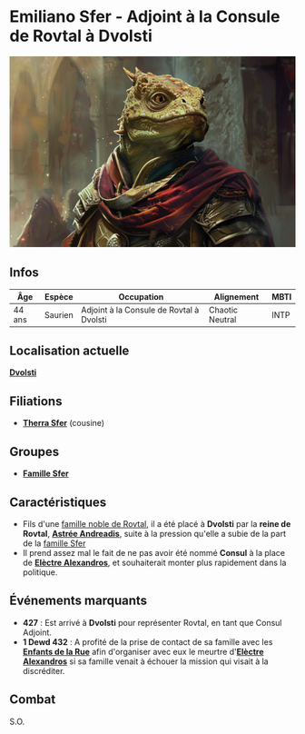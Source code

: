 # Emiliano Sfer - Adjoint à la Consule de Rovtal à Dvolsti
![Emiliano Sfer](../../../_images/emiliano.png)

## Infos 

| Âge | Espèce | Occupation | Alignement | MBTI |
| --- | ------ | ---------- | ---------- | ---- |
| 44 ans | Saurien | Adjoint à la Consule de Rovtal à Dvolsti | Chaotic Neutral | INTP |

## Localisation actuelle
[**Dvolsti**](../../VILLES/Dvolsti.md)

## Filiations
* [**Therra Sfer**](../BRUMEBOURG/Therra_Sfer.md) (cousine)

## Groupes 
* [**Famille Sfer**](../ROVTAL/GROUPES/Famille_Sfer.md)

## Caractéristiques
* Fils d'une [famille noble de Rovtal](../ROVTAL/GROUPES/Famille_Sfer.md), il a été placé à **Dvolsti** par la **reine de Rovtal**, [**Astrée Andreadis**](../ROVTAL/Astrée_Andreadis.md), suite à la pression qu'elle a subie de la part de la [famille Sfer](../ROVTAL/GROUPES/Famille_Sfer.md)
* Il prend assez mal le fait de ne pas avoir été nommé **Consul** à la place de [**Elèctre Alexandros**](./Elèctre_Alexandros.md), et souhaiterait monter plus rapidement dans la politique.

## Événements marquants
* **427** : Est arrivé à **Dvolsti** pour représenter Rovtal, en tant que Consul Adjoint.
* **1 Dewd 432** : A profité de la prise de contact de sa famille avec les [**Enfants de la Rue**](../../VILLES/Dvolsti.md#les-enfants-de-la-rue) afin d'organiser avec eux le meurtre d'[**Elèctre Alexandros**](./Elèctre_Alexandros.md) si sa famille venait à échouer la mission qui visait à la discréditer.
## Combat
S.O.